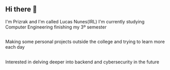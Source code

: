 ## Hi there 👋
I'm Prizrak and I'm called Lucas Nunes(IRL) I'm currently studying Computer Engineering finishing my 3º semester
##
Making some personal projects outside the college and trying to learn more each day
##
Interested in delving deeper into backend and cybersecurity in the future

<!--
**Prizrak2/Prizrak2** is a ✨ _special_ ✨ repository because its `README.md` (this file) appears on your GitHub profile.

Here are some ideas to get you started:

- 🔭 I’m currently working on ...
- 🌱 I’m currently learning ...
- 👯 I’m looking to collaborate on ...
- 🤔 I’m looking for help with ...
- 💬 Ask me about ...
- 📫 How to reach me: ...
- 😄 Pronouns: ...
- ⚡ Fun fact: ...
-->
